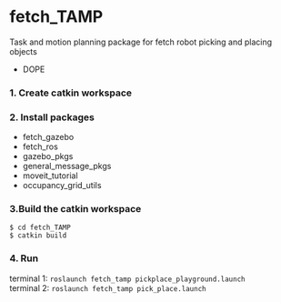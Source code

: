 # fetch_TAMP

Task and motion planning package for fetch robot picking and placing objects		
+ DOPE

### 1. Create catkin workspace

### 2. Install packages
- fetch_gazebo   
- fetch_ros   
- gazebo_pkgs   
- general_message_pkgs   
- moveit_tutorial   
- occupancy_grid_utils   

### 3.Build the catkin workspace
```
$ cd fetch_TAMP
$ catkin build
```

### 4. Run
terminal 1: `roslaunch fetch_tamp pickplace_playground.launch`   
terminal 2: `roslaunch fetch_tamp pick_place.launch`

